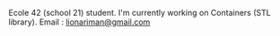 Ecole 42 (school 21) student. 
I'm currently working on Containers (STL library). 
Email : lionariman@gmail.com
